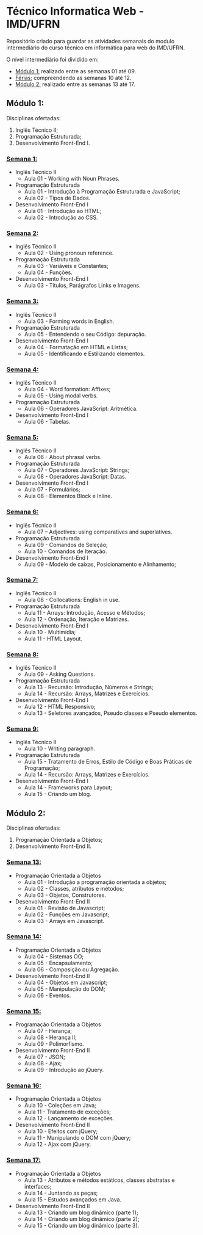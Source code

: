 # Técnico Informatica Web - IMD/UFRN
Repositório criado para guardar as atividades semanais do modulo intermediário do curso técnico em informática para web do IMD/UFRN.

O nível intermediário foi dividido em:
-  [Módulo 1:](#módulo-1) realizado entre as semanas 01 até 09.
- [Férias:]() compreendendo as semanas 10 até 12.
- [Módulo 2:](#módulo-2) realizado entre as semanas 13 até 17.

## Módulo 1:
Disciplinas ofertadas:
1. Inglês Técnico II;
2. Programação Estruturada;
3. Desenvolvimento Front-End I.

### [Semana 1:](/Semana%2001/)
* Inglês Técnico II
    - Aula 01 - Working with Noun Phrases.
* Programação Estruturada
    - Aula 01 - Introdução à Programação Estruturada e JavaScript;
    - Aula 02 - Tipos de Dados.
* Desenvolvimento Front-End I
    - Aula 01 - Introdução ao HTML;
    - Aula 02 - Introdução ao CSS.

### [Semana 2:](/Semana%2002/)
* Inglês Técnico II
    - Aula 02 - Using pronoun reference.
* Programação Estruturada
    - Aula 03 - Variáveis e Constantes;
    - Aula 04 - Funções.
* Desenvolvimento Front-End I
    - Aula 03 - Títulos, Parágrafos Links e Imagens.

### [Semana 3:](/Semana%2003/)
* Inglês Técnico II
    - Aula 03 - Forming words in English.
* Programação Estruturada
    - Aula 05 - Entendendo o seu Código: depuração.
* Desenvolvimento Front-End I
    - Aula 04 - Formatação em HTML e Listas;
    - Aula 05 - Identificando e Estilizando elementos.

### [Semana 4:](/Semana%2004/)
* Inglês Técnico II
    - Aula 04 - Word formation: Affixes;
    - Aula 05 - Using modal verbs.
* Programação Estruturada
    - Aula 06 - Operadores JavaScript: Aritmética.
* Desenvolvimento Front-End I
    - Aula 06 - Tabelas.

### [Semana 5:](/Semana%2005/)
* Inglês Técnico II
    - Aula 06 - About phrasal verbs.
* Programação Estruturada
    - Aula 07 - Operadores JavaScript: Strings;
    - Aula 08 - Operadores JavaScript: Datas.
* Desenvolvimento Front-End I
    - Aula 07 - Formulários;
    - Aula 08 - Elementos Block e Inline.

### [Semana 6:](/Semana%2006/)
* Inglês Técnico II
    - Aula 07 – Adjectives: using comparatives and superlatives.
* Programação Estruturada
    - Aula 09 - Comandos de Seleção;
    - Aula 10 - Comandos de Iteração.
* Desenvolvimento Front-End I
    - Aula 09 - Modelo de caixas, Posicionamento e Alinhamento;

### [Semana 7:](/Semana%2007/)
* Inglês Técnico II
    - Aula 08 - Collocations: English in use.
* Programação Estruturada
    - Aula 11 - Arrays: Introdução, Acesso e Métodos;
    - Aula 12 - Ordenação, Iteração e Matrizes.
* Desenvolvimento Front-End I
    - Aula 10 - Multimídia;
    - Aula 11 - HTML Layout.

### [Semana 8:](/Semana%2008/)
* Inglês Técnico II
    - Aula 09 - Asking Questions.
* Programação Estruturada
    - Aula 13 - Recursão: Introdução, Números e Strings;
    - Aula 14 - Recursão: Arrays, Matrizes e Exercícios.
* Desenvolvimento Front-End I
    - Aula 12 - HTML Responsivo;
    - Aula 13 - Seletores avançados, Pseudo classes e Pseudo elementos.

### [Semana 9:](/Semana%2009/)
* Inglês Técnico II
    - Aula 10 - Writing paragraph.
* Programação Estruturada
    - Aula 15 - Tratamento de Erros, Estilo de Código e Boas Práticas de Programação;
    - Aula 14 - Recursão: Arrays, Matrizes e Exercícios.
* Desenvolvimento Front-End I
    - Aula 14 - Frameworks para Layout;
    - Aula 15 - Criando um blog.

## Módulo 2:
Disciplinas ofertadas:
1. Programação Orientada a Objetos;
2. Desenvolvimento Front-End II.

### [Semana 13:](/Semana%2013/)
* Programação Orientada a Objetos
    - Aula 01 - Introdução a programação orientada a objetos;
    - Aula 02 - Classes, atributos e métodos;
    - Aula 03 - Objetos, Construtores.
* Desenvolvimento Front-End II
    - Aula 01 - Revisão de Javascript;
    - Aula 02 - Funções em Javascript;
    - Aula 03 - Arrays em Javascript.

### [Semana 14:](/Semana%2014/)
* Programação Orientada a Objetos
    - Aula 04 - Sistemas OO;
    - Aula 05 - Encapsulamento;
    - Aula 06 - Composição ou Agregação.
* Desenvolvimento Front-End II
    - Aula 04 - Objetos em Javascript;
    - Aula 05 - Manipulação do DOM;
    - Aula 06 - Eventos.

### [Semana 15:](/Semana%2015/)
* Programação Orientada a Objetos
    - Aula 07 - Herança;
    - Aula 08 -  Herança II;
    - Aula 09 - Polimorfismo.
* Desenvolvimento Front-End II
    - Aula 07 - JSON;
    - Aula 08 - Ajax;
    - Aula 09 - Introdução ao jQuery.

### [Semana 16:](/Semana%2016/)
* Programação Orientada a Objetos
    - Aula 10 - Coleções em Java;
    - Aula 11 - Tratamento de exceções;
    - Aula 12 - Lançamento de exceções.
* Desenvolvimento Front-End II
    - Aula 10 - Efeitos com jQuery;
    - Aula 11 - Manipulando o DOM com jQuery;
    - Aula 12 - Ajax com jQuery.

### [Semana 17:](/Semana%2017/)
* Programação Orientada a Objetos
    - Aula 13 - Atributos e métodos estáticos, classes abstratas e interfaces;
    - Aula 14 - Juntando as peças;
    - Aula 15 - Estudos avançados em Java.
* Desenvolvimento Front-End II
    - Aula 13 - Criando um blog dinâmico (parte 1);
    - Aula 14 - Criando um blog dinâmico (parte 2);
    - Aula 15 - Criando um blog dinâmico (parte 3).